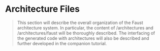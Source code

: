 # Architecture Files

<!-- TODO -->

> This section will describe the overall organization of the Faust architecture
system. In particular, the content of /architectures and /architectures/faust
will be thoroughly described. The interfacing of the generated code with
architectures will also be described and further developed in the companion
tutorial.
